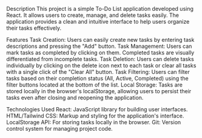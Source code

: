 Description
This project is a simple To-Do List application developed using React. It allows users to create, manage, and delete tasks easily. The application provides a clean and intuitive interface to help users organize their tasks effectively.

Features
Task Creation: Users can easily create new tasks by entering task descriptions and pressing the "Add" button.
Task Management: Users can mark tasks as completed by clicking on them. Completed tasks are visually differentiated from incomplete tasks.
Task Deletion: Users can delete tasks individually by clicking on the delete icon next to each task or clear all tasks with a single click of the "Clear All" button.
Task Filtering: Users can filter tasks based on their completion status (All, Active, Completed) using the filter buttons located at the bottom of the list.
Local Storage: Tasks are stored locally in the browser's localStorage, allowing users to persist their tasks even after closing and reopening the application.

Technologies Used
React: JavaScript library for building user interfaces.
HTML/Tailwind CSS: Markup and styling for the application's interface.
LocalStorage API: For storing tasks locally in the browser.
Git: Version control system for managing project code.
